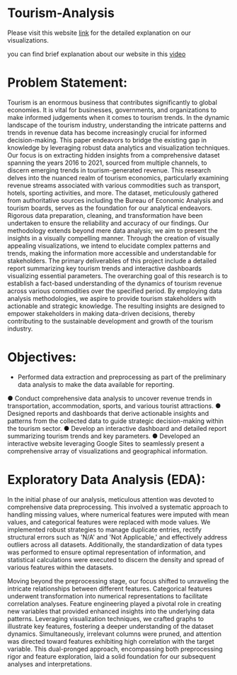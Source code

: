 # Tourism-Analysis

Please visit this website <a href="https://sites.google.com/sdsu.edu/tourism-analysis/home" target="_blank">link</a> for the detailed explanation on our visualizations.

you can find brief explanation about our website in this <a href="https://youtu.be/iMHxBnAIm-U?si=-5BcqpBInf59hbBe" target="_blank">video</a>

# Problem Statement:
Tourism is an enormous business that contributes significantly to global economies. It is vital for businesses, governments, and organizations to make informed judgements when it comes to tourism trends. In the dynamic landscape of the tourism industry, understanding the intricate patterns and trends in revenue data has become increasingly crucial for informed decision-making. This paper endeavors to bridge the existing gap in knowledge by leveraging robust data analytics and visualization techniques. Our focus is on extracting hidden insights from a comprehensive dataset spanning the years 2016 to 2021, sourced from multiple channels, to discern emerging trends in tourism-generated revenue.
This research delves into the nuanced realm of tourism economics, particularly examining revenue streams associated with various commodities such as transport, hotels, sporting activities, and more. The dataset, meticulously gathered from authoritative sources including the Bureau of Economic Analysis and tourism boards, serves as the foundation for our analytical endeavors. Rigorous data preparation, cleaning, and transformation have been undertaken to ensure the reliability and accuracy of our findings.
Our methodology extends beyond mere data analysis; we aim to present the insights in a visually compelling manner. Through the creation of visually appealing visualizations, we intend to elucidate complex patterns and trends, making the information more accessible and understandable for stakeholders. The primary deliverables of this project include a detailed report summarizing key tourism trends and interactive dashboards visualizing essential parameters.
The overarching goal of this research is to establish a fact-based understanding of the dynamics of tourism revenue across various commodities over the specified period. By employing data analysis methodologies, we aspire to provide tourism stakeholders with actionable and strategic knowledge. The resulting insights are designed to empower stakeholders in making data-driven decisions, thereby contributing to the sustainable development and growth of the tourism industry.

# Objectives:
<ul>
<li>Performed data extraction and preprocessing as part of the preliminary data analysis to make the data available for reporting.</li>
</ul>
●	Conduct comprehensive data analysis to uncover revenue trends in transportation, accommodation, sports, and various tourist attractions.
●	Designed reports and dashboards that derive actionable insights and patterns from the collected data to guide strategic decision-making within the tourism sector.
●	Develop an interactive dashboard and detailed report summarizing tourism trends and key parameters.
●	Developed an interactive website leveraging Google Sites to seamlessly present a comprehensive array of visualizations and geographical information.

# Exploratory Data Analysis (EDA): 
In the initial phase of our analysis, meticulous attention was devoted to comprehensive data preprocessing. This involved a systematic approach to handling missing values, where numerical features were imputed with mean values, and categorical features were replaced with mode values. We implemented robust strategies to manage duplicate entries, rectify structural errors such as 'N/A' and 'Not Applicable,' and effectively address outliers across all datasets. Additionally, the standardization of data types was performed to ensure optimal representation of information, and statistical calculations were executed to discern the density and spread of various features within the datasets.

Moving beyond the preprocessing stage, our focus shifted to unraveling the intricate relationships between different features. Categorical features underwent transformation into numerical representations to facilitate correlation analyses. Feature engineering played a pivotal role in creating new variables that provided enhanced insights into the underlying data patterns. Leveraging visualization techniques, we crafted graphs to illustrate key features, fostering a deeper understanding of the dataset dynamics. Simultaneously, irrelevant columns were pruned, and attention was directed toward features exhibiting high correlation with the target variable. This dual-pronged approach, encompassing both preprocessing rigor and feature exploration, laid a solid foundation for our subsequent analyses and interpretations.
